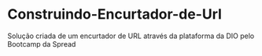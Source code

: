 # Construindo-Encurtador-de-Url

Solução criada de um encurtador de URL através da plataforma da DIO pelo Bootcamp da Spread
